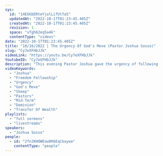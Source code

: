 ```yaml
---
sys:
  id: "14EUGbERteYjolLifUtfa5"
  updatedAt: "2022-10-17T01:23:45.405Z"
  createdAt: "2022-10-17T01:23:45.405Z"
  revision: 1
  space: "vfgh62eq5a4k"
  contentType: "videos"
date: "2022-10-17T01:23:45.405Z"
title: "10/16/2022 | The Urgency Of God's Move (Pastor Joshua Sosso)"
slug: "Cy7eXFHbJJk"
videoLink: "https://youtu.be/Cy7eXFHbJJk"
YoutubeID: "Cy7eXFHbJJk"
description: "This evening Pastor Joshua gave the urgency of following the instructions that God has given us. Whenever we put ourselves before God's move, we allow time for the enemy to make his moves. Many pastors are working under the doctrines of men. In this way, they are viewing their congregations as sheep, which is insulting because sheep can not survive on their own with out human intervention. This causes the church to look to their pastors for guidance instead of our Holy Father. This was the reason Jesus left, if he would have stayed behind, his disciples would have looked to him for every decision. The stakes of the world are at risk, God has given us dominion over the earth, so every corruption, and disgusting thing that is happening right now all over the world is due to the church's lack of obedience. Time is short but God's move is quick if we just buckle down and push towards God's move. This sermon was delivered by Pastor Joshua Sosso at Freedom Fellowship Church International"
videoKeywords:
  - "Joshua"
  - "Freedom Fellowship"
  - "Urgency"
  - "God's Move"
  - "Sheep"
  - "Pastors"
  - "Mid-Term"
  - "Dominion"
  - "Transfer Of Wealth"
playlists:
  - "full sermons"
  - "livestreams"
speakers:
  - "Joshua Sosso"
people:
  - id: "2fn2KHOWEow0K6EqCkaywa"
    contentType: "people"
---
```

